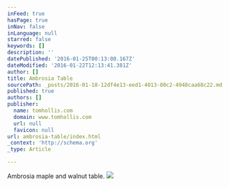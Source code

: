 ```yaml
---
inFeed: true
hasPage: true
inNav: false
inLanguage: null
starred: false
keywords: []
description: ''
datePublished: '2016-01-25T00:13:00.167Z'
dateModified: '2016-01-22T12:13:41.381Z'
author: []
title: Ambrosia Table
sourcePath: _posts/2016-01-18-12df4e13-eed1-4013-80c2-4948caa68c22.md
published: true
authors: []
publisher:
  name: tomhollis.com
  domain: www.tomhollis.com
  url: null
  favicon: null
url: ambrosia-table/index.html
_context: 'http://schema.org'
_type: Article

---
```

Ambrosia maple and walnut table.
![](http://www.tomhollis.com/index_files/mapletable4.jpg)